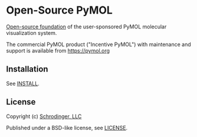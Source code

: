 # Open-Source PyMOL

[Open-source foundation](https://pymol.org/#opensource) of the user-sponsored PyMOL molecular visualization system.

The commercial PyMOL product ("Incentive PyMOL") with maintenance and support is available from https://pymol.org

## Installation

See [INSTALL](INSTALL).

## License

Copyright (c) [Schrodinger, LLC](https://www.schrodinger.com/)

Published under a BSD-like license, see [LICENSE](LICENSE).
